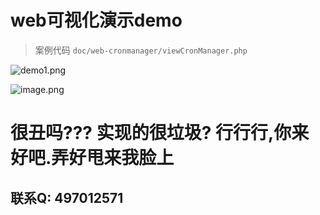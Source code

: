 # web可视化演示demo

> 案例代码 `doc/web-cronmanager/viewCronManager.php`

![demo1.png](http://upload-images.jianshu.io/upload_images/1791210-626bb707dee6e6e0.png?imageMogr2/auto-orient/strip%7CimageView2/2/w/1240)

![image.png](http://upload-images.jianshu.io/upload_images/1791210-ad9eb021bad807f7.png?imageMogr2/auto-orient/strip%7CimageView2/2/w/1240)

# 很丑吗??? 实现的很垃圾? 行行行,你来好吧.弄好甩来我脸上

## 联系Q: 497012571